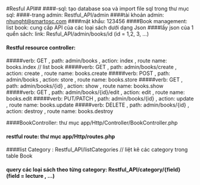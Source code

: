 #Resful API##
####-sql: tạo database soa và import file sql trong thư mục sql:
####-trang admin: Restful_API/admin
####tài khoản admin: nhunght@smartosc.com
####mật khẩu: 123456
####Book management: list book: cung cấp API của các loại sách dưới dạng Json
####lấy json của 1 quển sách: link: Resful_API/admin/books/id (id = 1,2, 3, ...)
#### Restful resource controller:
#####verb: GET		, path: admin/books					, action: index		, route name: books.index  // list book
#####verb: GET 		, path: admin/books/create			, action: create		, route name: books.create
#####verb: POST		, path: admin/books					, action: store		, route name: books.store
#####verb: GET		, path: admin/books/{id}				, action: show 		, route name: books.show
#####verb: GET		, path: admin/books/{id}/edit			, action: edit		, route name: books.edit
#####verb: PUT/PATCH	, path: admin/books/{id}				, action: update 		, route name: books.update
#####verb: DELETE		, path: admin/books/{id}				, action: destroy 	, route name: books.destroy

####BookController: thư mục app/Http/Controller/BookController.php
#### restful route: thư mục app/Http/routes.php
####list Category : Restful_API/listCategories  // liệt kê các category trong table Book
#### query các loại sách theo từng category: Restful_API/category/{field}   (field = lecture , ...)